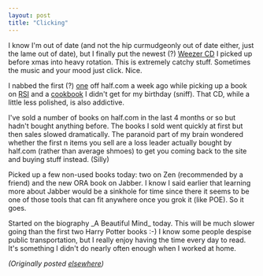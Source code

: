 ```yaml
---
layout: post
title: "Clicking"
---
```




<p>I know I'm out of date (and not the hip curmudgeonly out of date either, just the lame out of date), but I finally put the newest (?) 
<a href="http://www.half.com/cat/buy/prod.cgi?cpid=1053124001&domain_id=1876">Weezer CD</a> I picked up before xmas into heavy rotation. This is extremely catchy stuff. Sometimes the music and your mood just click. Nice.</p>

<p>I nabbed the
first (?)
<a href="http://www.half.com/cat/buy/prod.cgi?cpid=1777098&domain_id=1876">one</a> off half.com a week ago while picking up a book on 
<a href="http://www.half.com/cat/buy/prod.cgi?cpid=205308702&domain_id=1856&meta_id=1">RSI</a> and a
<a href="http://www.half.com/cat/buy/prod.cgi?cpid=783348&domain_id=1856&meta_id=1">cookbook</a> I didn't get for my birthday (sniff). That CD, while a little less polished, is also addictive.</p>

<p>I've sold a number of books on half.com in the last 4 months or so but hadn't bought anything before. The books I sold went quickly at first but then sales slowed dramatically. The paranoid part of my brain wondered whether the first n items you sell are a loss leader actually bought by half.com (rather than average shmoes) to get you coming back to the site and buying stuff instead. (Silly)</p>

<p>Picked up a few non-used books today: two on Zen (recommended by a friend) and the new ORA book on Jabber. I know I said earlier that learning more about Jabber would be a sinkhole for time since there it seems to be one of those tools that can fit anywhere once you grok it (like POE). So it goes.</p>

<p>Started on the biography _A Beautiful Mind_ today. This will be much slower going than the first two Harry Potter books :-) I know some people despise public transportation, but I really enjoy having the time every day to read. It's something  I didn't do nearly often enough when I worked at home.</p>

<p>
<p><em>(Originally posted <a href="http://use.perl.org/~lachoy/journal/2427">elsewhere</a>)</em></p>


